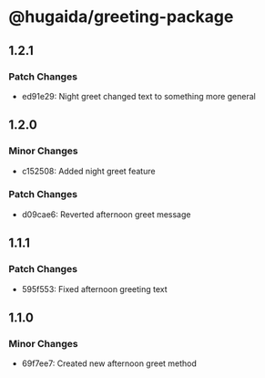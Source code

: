 # @hugaida/greeting-package

## 1.2.1

### Patch Changes

- ed91e29: Night greet changed text to something more general

## 1.2.0

### Minor Changes

- c152508: Added night greet feature

### Patch Changes

- d09cae6: Reverted afternoon greet message

## 1.1.1

### Patch Changes

- 595f553: Fixed afternoon greeting text

## 1.1.0

### Minor Changes

- 69f7ee7: Created new afternoon greet method
